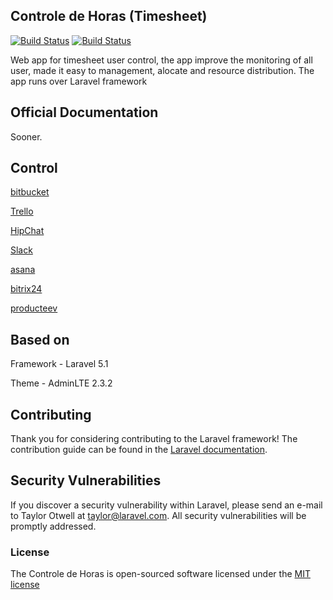 ## Controle de Horas (Timesheet)

[![Build Status](https://travis-ci.org/Leandro-b-03/Controle-de-Horas.svg?branch=Dev)](https://travis-ci.org/Leandro-b-03/Controle-de-Horas)
[![Build Status](https://codeship.com/projects/498e4060-4457-0133-88ec-02bca624b00e/status?branch=Dev)](https://codeship.com/projects/498e4060-4457-0133-88ec-02bca624b00e/status?branch=Dev)

Web app for timesheet user control, the app improve the monitoring of all user, made it easy to management, alocate and resource distribution. The app runs over Laravel framework

## Official Documentation

Sooner.

## Control
[bitbucket](https://bitbucket.org/leandro-b-03/controle-de-horas)

[Trello](https://trello.com/b/NwbhwUHP/controle-de-horas)

[HipChat](https://www.hipchat.com/invite/420127/e0b4350beb77e88341ea7bd0441f9fa2)

[Slack](http://someideias.slack.com/)

[asana](https://app.asana.com/0/45666012062313/list)

[bitrix24](someideias.bitrix24.com)

[producteev](https://www.producteev.com/)

## Based on
Framework - Laravel 5.1

Theme - AdminLTE 2.3.2

## Contributing

Thank you for considering contributing to the Laravel framework! The contribution guide can be found in the [Laravel documentation](http://laravel.com/docs/contributions).

## Security Vulnerabilities

If you discover a security vulnerability within Laravel, please send an e-mail to Taylor Otwell at taylor@laravel.com. All security vulnerabilities will be promptly addressed.

### License

The Controle de Horas is open-sourced software licensed under the [MIT license](http://opensource.org/licenses/MIT)
